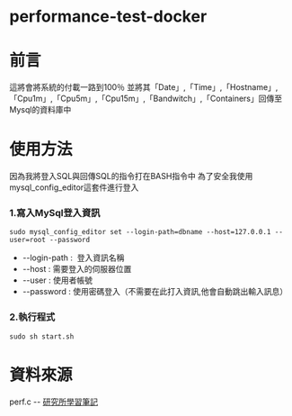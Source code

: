 # performance-test-docker
# 前言
這將會將系統的付載一路到100％
並將其「Date」,「Time」,「Hostname」,「Cpu1m」,「Cpu5m」,「Cpu15m」,「Bandwitch」,「Containers」回傳至Mysql的資料庫中
# 使用方法
因為我將登入SQL與回傳SQL的指令打在BASH指令中
為了安全我使用mysql_config_editor這套件進行登入
### 1.寫入MySql登入資訊
```
sudo mysql_config_editor set --login-path=dbname --host=127.0.0.1 --user=root --password
```
* --login-path :  登入資訊名稱
* --host : 需要登入的伺服器位置
* --user : 使用者帳號
* --password : 使用密碼登入（不需要在此打入資訊,他會自動跳出輸入訊息）
### 2.執行程式
```
sudo sh start.sh
```
# 資料來源
perf.c -- [研究所學習筆記](http://blog.xuite.net/ian11832/blogg/30774340-+在linux上增加CPU想要的負載值程式)
